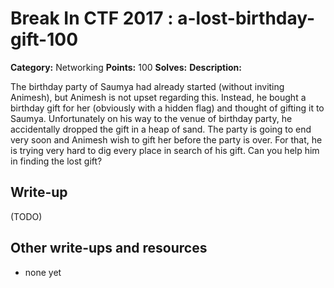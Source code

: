 # Break In CTF 2017 : a-lost-birthday-gift-100

**Category:** Networking
**Points:** 100
**Solves:** 
**Description:**

The birthday party of Saumya had already started (without inviting Animesh), but Animesh is not upset regarding this. Instead, he bought a birthday gift for her (obviously with a hidden flag) and thought of gifting it to Saumya. Unfortunately on his way to the venue of birthday party, he accidentally dropped the gift in a heap of sand. The party is going to end very soon and Animesh wish to gift her before the party is over. For that, he is trying very hard to dig every place in search of his gift. Can you help him in finding the lost gift?

## Write-up

(TODO)

## Other write-ups and resources

* none yet
